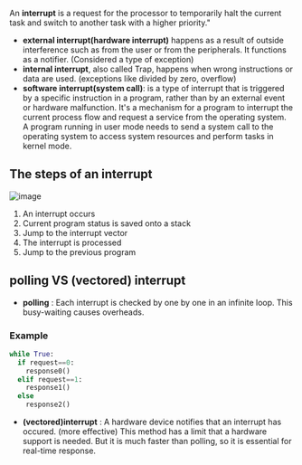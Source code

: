 An **interrupt** is a request for the processor to temporarily halt the current task and switch to another task with a higher priority."
 
- **external interrupt(hardware interrupt)** happens as a result of outside interference such as from the user or from the peripherals. It functions as a notifier. (Considered a type of exception)
- **internal interrupt**, also called Trap, happens when wrong instructions or data are used. (exceptions like divided by zero, overflow)
- **software interrupt(system call)**: is a type of interrupt that is triggered by a specific instruction in a program, rather than by an external event or hardware malfunction.
It's a mechanism for a program to interrupt the current process flow and request a service from the operating system.<br>
A program running in user mode needs to send a system call to the operating system to access system resources and perform tasks in kernel mode.

## The steps of an interrupt
![image](https://github.com/vacu9708/Fundamental-knowledge/assets/67142421/95593a56-af6a-407f-8c8b-0e9e166045a4)

1. An interrupt occurs
2. Current program status is saved onto a stack
3. Jump to the interrupt vector
4. The interrupt is processed
5. Jump to the previous program

## polling VS (vectored) interrupt
* **polling** : Each interrupt is checked by one by one in an infinite loop. This busy-waiting causes overheads.
### Example
~~~python
while True:
  if request==0:
    response0()
  elif request==1:
    response1()
  else
    response2()
~~~

* **(vectored)interrupt** : A hardware device notifies that an interrupt has occured. (more effective)
This method has a limit that a hardware support is needed. But it is much faster than polling, so it is essential for real-time response.
